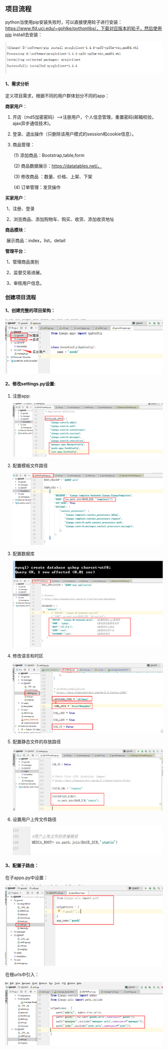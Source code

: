 ## 项目流程

python当使用pip安装失败时，可以直接使用轮子进行安装：https://www.lfd.uci.edu/~gohlke/pythonlibs/，下载对应版本的轮子，然后使用pip install去安装：

<img src='image/1573959954875.png'>

#### 1、需求分析

定义项目需求，根据不同的用户群体划分不同的app：

**商家用户**：

1. 开店（md5加密密码）——>注册用户，个人信息管理，重置密码(邮箱校验，ajax异步通信技术)。

2. 登录、退出操作（只删除该用户模式的session和cookie信息）。

3. 商品管理：

    ​			(1) 添加商品：Bootstrap,table,form

    ​			(2) 商品数据展示：https://datatables.net/。

    ​			(3) 修改商品 ：数量、价格、上架、下架
    
    ​			(4) 订单管理：发货操作

**买家用户**：

​	1、注册、登录

​	2、浏览商品、添加购物车、购买、收货、添加收货地址

**商品模块**：

​	展示商品：index，list，detail

**管理平台**：

​	1、管理商品类别

​	2、监督交易进展。

​	3、审核用户信息。



### 创建项目流程

#### 1、创建完整的项目架构：

<img src='./image/1573957533755.png'>

#### 2、修改settings.py设置:

1. 注册app:

    <img src='./image/1573958354852.png'>

2. 配置模板文件路径

    <img src='./image/1573958456663.png'>

3. 配置数据库

    <img src='image/1573958630341.png'>

    <img src='image/1573958848572.png'>

4. 修改语言和时区

    <img src="image/1578116571583.png">

5. 配置静态文件的存放路径

    <img src='image/1573959400145.png'>

6. 设置用户上传文件路径

    <img src="image/wps1.jpg">

    

      


#### 3、配置子路由：

在子apps.py中设置：

<img src= 'image/1573960725613.png'>



在根urls中引入：

![1573962954591](image/1573962954591.png)

